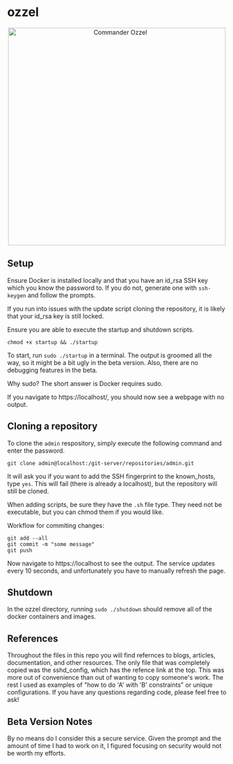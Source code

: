 # ozzel

<p align="center">
  <img src="https://vignette.wikia.nocookie.net/starwars/images/9/90/Ozzel.jpg/revision/latest/scale-to-width-down/500?cb=20090331015238" width="500" title="Commander Ozzel"
</p>

## Setup

Ensure Docker is installed locally and that you have an id_rsa SSH key which you know the password to. If you do not, generate one with `ssh-keygen` and follow the prompts.

If you run into issues with the update script cloning the repository, it is likely that your id_rsa key is still locked.

Ensure you are able to execute the startup and shutdown scripts.

`chmod +x startup && ./startup`

To start, run `sudo ./startup` in a terminal. The output is groomed all the way, so it might be a bit ugly in the beta version. Also, there are no debugging features in the beta. 

Why sudo? The short answer is Docker requires sudo.


If you navigate to https://localhost/, you should now see a webpage with no output.


## Cloning a repository

To clone the `admin` respository, simply execute the following command and enter the password.

`git clone admin@localhost:/git-server/repositories/admin.git`

It will ask you if you want to add the SSH fingerprint to the known_hosts, type `yes`. This will fail (there is already a localhost), but the repository will still be cloned.

When adding scripts, be sure they have the `.sh` file type. They need not be executable, but you can chmod them if you would like.

Workflow for commiting changes:

```
git add --all
git commit -m "some message"
git push
```

Now navigate to https://localhost to see the output. The service updates every 10 seconds, and unfortunately you have to manually refresh the page.

## Shutdown

In the ozzel directory, running `sudo ./shutdown` should remove all of the docker containers and images.

## References

Throughout the files in this repo you will find refernces to blogs, articles, documentation, and other resources. The only file that was completely copied was the sshd_config, which has the refence link at the top. This was more out of convenience than out of wanting to copy someone's work. The rest I used as examples of "how to do 'A' with 'B' constraints" or unique configurations. If you have any questions regarding code, please feel free to ask!

## Beta Version Notes

By no means do I consider this a secure service. Given the prompt and the amount of time I had to work on it, I figured focusing on security would not be worth my efforts.
